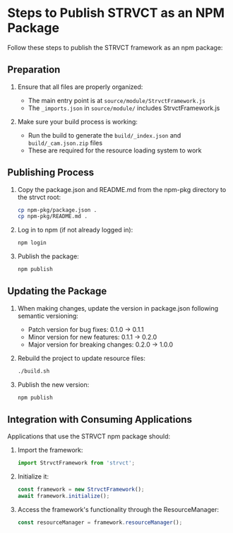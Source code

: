 # Steps to Publish STRVCT as an NPM Package

Follow these steps to publish the STRVCT framework as an npm package:

## Preparation

1. Ensure that all files are properly organized:
   - The main entry point is at `source/module/StrvctFramework.js`
   - The `_imports.json` in `source/module/` includes StrvctFramework.js

2. Make sure your build process is working:
   - Run the build to generate the `build/_index.json` and `build/_cam.json.zip` files
   - These are required for the resource loading system to work

## Publishing Process

1. Copy the package.json and README.md from the npm-pkg directory to the strvct root:
   ```bash
   cp npm-pkg/package.json .
   cp npm-pkg/README.md .
   ```

2. Log in to npm (if not already logged in):
   ```bash
   npm login
   ```

3. Publish the package:
   ```bash
   npm publish
   ```

## Updating the Package

1. When making changes, update the version in package.json following semantic versioning:
   - Patch version for bug fixes: 0.1.0 → 0.1.1
   - Minor version for new features: 0.1.1 → 0.2.0
   - Major version for breaking changes: 0.2.0 → 1.0.0

2. Rebuild the project to update resource files:
   ```bash
   ./build.sh
   ```

3. Publish the new version:
   ```bash
   npm publish
   ```

## Integration with Consuming Applications

Applications that use the STRVCT npm package should:

1. Import the framework:
   ```javascript
   import StrvctFramework from 'strvct';
   ```

2. Initialize it:
   ```javascript
   const framework = new StrvctFramework();
   await framework.initialize();
   ```

3. Access the framework's functionality through the ResourceManager:
   ```javascript
   const resourceManager = framework.resourceManager();
   ```